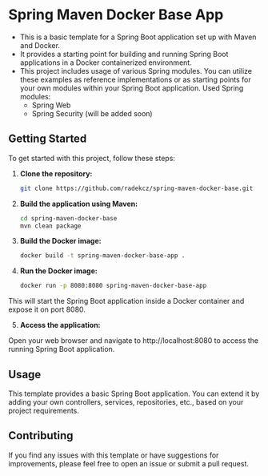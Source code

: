 # Spring Maven Docker Base App

- This is a basic template for a Spring Boot application set up with Maven and Docker.
- It provides a starting point for building and running Spring Boot applications in a Docker containerized environment.
- This project includes usage of various Spring modules. You can utilize these examples as reference implementations or as starting points for your own modules within your Spring Boot application. Used Spring modules:
  - Spring Web
  - Spring Security (will be added soon)


## Getting Started

To get started with this project, follow these steps:

1. **Clone the repository:**
   ```bash
   git clone https://github.com/radekcz/spring-maven-docker-base.git

2. **Build the application using Maven:**
   ```bash
   cd spring-maven-docker-base
   mvn clean package

3. **Build the Docker image:**
   ```bash
   docker build -t spring-maven-docker-base-app .

4. **Run the Docker image:**
   ```bash
   docker run -p 8080:8080 spring-maven-docker-base-app

This will start the Spring Boot application inside a Docker container and expose it on port 8080.

5. **Access the application:**

Open your web browser and navigate to http://localhost:8080 to access the running Spring Boot application.

## Usage
This template provides a basic Spring Boot application. You can extend it by adding your own controllers, services, repositories, etc., based on your project requirements.

## Contributing
If you find any issues with this template or have suggestions for improvements, please feel free to open an issue or submit a pull request.
